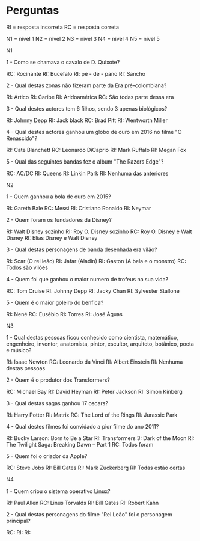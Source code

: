 # Perguntas

RI = resposta incorreta
RC = resposta correta

N1 = nivel 1
N2 = nivel 2
N3 = nivel 3
N4 = nivel 4
N5 = nivel 5

N1

1 - Como se chamava o cavalo de D. Quixote?

RC: Rocinante
RI: Bucefalo
RI: pé - de - pano
RI: Sancho

2 - Qual destas zonas não fizeram parte da Era pré-colombiana?

RI: Ártico
RI: Caribe
RI: Aridoamérica
RC: São todas parte dessa era

3 - Qual destes actores tem 6 filhos, sendo 3 apenas biológicos?

RI: Johnny Depp
RI: Jack black
RC: Brad Pitt
RI: Wentworth Miller

4 - Qual destes actores ganhou um globo de ouro em 2016 no filme "O Renascido"?

RI: Cate Blanchett
RC: Leonardo DiCaprio
RI: Mark Ruffalo
RI: Megan Fox

5 - Qual das seguintes bandas fez o album "The Razors Edge"?

RC: AC/DC
RI: Queens
RI: Linkin Park
RI: Nenhuma das anteriores

N2

1 - Quem ganhou a bola de ouro em 2015?

RI: Gareth Bale
RC: Messi
RI: Cristiano Ronaldo
RI: Neymar

2 - Quem foram os fundadores da Disney?

RI: Walt Disney sozinho
RI: Roy O. Disney sozinho
RC: Roy O. Disney e Walt Disney
RI: Elias Disney e Walt Disney

3 - Qual destas personagens de banda desenhada era vilão?
 
RI: Scar (O rei leão)
RI: Jafar (Aladin)
RI: Gaston (A bela e o monstro) 
RC: Todos são vilões

4 - Quem foi que ganhou o maior numero de trofeus na sua vida?

RC: Tom Cruise
RI: Johnny Depp
RI: Jacky Chan
RI: Sylvester Stallone

5 - Quem é o maior goleiro do benfica?

RI: Nené
RC: Eusébio
RI: Torres
RI: José Águas

N3

1 - Qual destas pessoas ficou conhecido como  cientista, matemático, engenheiro, inventor, anatomista, pintor, escultor, arquiteto, botânico, poeta e músico?

RI: Isaac Newton
RC: Leonardo da Vinci
RI: Albert Einstein
RI: Nenhuma destas pessoas

2 - Quem é o produtor dos Transformers?

RC: Michael Bay
RI: David Heyman
RI: Peter Jackson
RI: Simon Kinberg

3 - Qual destas sagas ganhou 17 oscars?

RI: Harry Potter
RI: Matrix
RC: The Lord of the Rings
RI: Jurassic Park

4 - Qual destes filmes foi convidado a pior filme do ano 2011?

RI: Bucky Larson: Born to Be a Star
RI: Transformers 3: Dark of the Moon
RI: The Twilight Saga: Breaking Dawn – Part 1
RC: Todos foram  

5 - Quem foi o criador da Apple?

RC: Steve Jobs
RI: Bill Gates
RI: Mark Zuckerberg
RI: Todas estão certas

N4

1 - Quem criou o sistema operativo Linux?

RI: Paul Allen
RC: Linus Torvalds
RI: Bill Gates
RI: Robert Kahn

2 - Qual destas personagens do filme "Rei Leão" foi o personagem principal?

RC:
RI:
RI:
 
